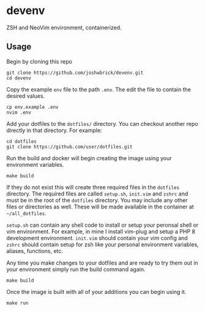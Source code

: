 # devenv

ZSH and NeoVim environment, containerized.

## Usage

Begin by cloning this repo

    git clone https://github.com/joshwbrick/devenv.git
    cd devenv

Copy the example `env` file to the path `.env`. The edit the file to contain the desired values.

    cp env.example .env
    nvim .env

Add your dotfiles to the `dotfiles/` directory. You can checkout another repo directly in that directory. For example:

    cd dotfiles
    git clone https://github.com/user/dotfiles.git

Run the build and docker will begin creating the image using your environment variables.

    make build

If they do not exist this will create three required files in the `dotfiles` directory. The required files are called `setup.sh`,
`init.vim` and `zshrc` and must be in the root of the `dotfiles` directory. You may include any other files or directories as well.
These will be made available in the container at `~/all_dotfiles`.

`setup.sh` can contain any shell code to install or setup your peronsal shell or vim environment. For example, in mine I
install vim-plug and setup a PHP 8 development environment. `init.vim` should contain your vim config and `zshrc` should contain
setup for zsh like your personal environment variables, aliases, functions, etc.

Any time you make changes to your dotfiles and are ready to try them out in your environment simply run the build command again.

    make build

Once the image is built with all of your additions you can begin using it.

    make run

